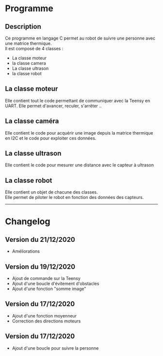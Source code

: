 # Programme
## Description
Ce programme en langage C permet au robot de suivre une personne avec une matrice thermique.  
Il est composé de 4 classes : 
  * La classe moteur
  * la classe camera
  * La classe ultrason
  * la classe robot
  
 ## La classe moteur
 Elle contient tout le code permettant de communiquer avec la Teensy en UART. Elle permet d'avancer, reculer, s'arrêter ..
 
 ## La classe caméra
 Elle contient le code pour acquérir une image depuis la matrice thermique en I2C et le code pour exploiter ces données.
 
 ## La classe ultrason
  Elle contient le code pour mesurer une distance avec le capteur à ultrason
  
  ## La classe robot
  Elle contient un objet de chacune des classes.  
  Elle permet de piloter le robot en fonction des données des capteurs.
  
  ***
  # Changelog

## Version du 21/12/2020
  * Améliorations

## Version du 19/12/2020
  * Ajout de commande sur la Teensy
  * Ajout d'une boucle d'évitement d'obstacles
  * Ajout d'une fonction "somme image"
  

## Version du 17/12/2020
  * Ajout d'une fonction moyenneur
  * Correction des directions moteurs
  
## Version du 17/12/2020
 * Ajout d'une boucle pour suivre la personne
  

